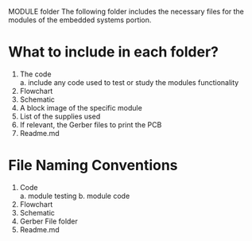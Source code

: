 MODULE folder
The following folder includes the necessary files for the modules of the embedded systems portion. 
# What to include in each folder? 
 1. The code <br/>
     a. include any code used to test or study the modules functionality 
 2. Flowchart <br/>
 3. Schematic 
 4. A block image of the specific module 
 5. List of the supplies used 
 6. If relevant, the Gerber files to print the PCB 
 7. Readme.md 
 
# File Naming Conventions 
  1. Code <br/>
     a. module testing 
     b. module code 
  2. Flowchart <br/>
  3. Schematic <br/>
  4. Gerber File folder 
  5. Readme.md 
